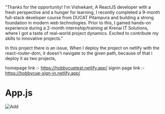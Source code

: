 "Thanks for the opportunity! 
I'm Vishwkant,
A ReactJS developer with a fresh perspective and a hunger for learning, 
I recently completed a 9-month full-stack developer course from DUCAT Pitampura and building a strong foundation in modern web technologies.
Prior to this, I gained hands-on experience during a 2-month internship/training at Krenai IT Solutions, where I got a taste of real-world project dynamics.
Excited to contribute my skills to innovative projects."

In this project there is an issue,
When I deploy the project on netlify with the react-router-dom, it doesn't navigate to the given path,
because of that i deploy it as two projects,

homepage link :- https://hobbycuetest.netlify.app/
signin page link :- https://hobbycue-sign-in.netlify.app/


# App.js

![Add](https://github.com/vishwkant0693/hobbycue/assets/62985421/8e27f32b-941a-4c98-84cf-34cfd65a2c5e)



